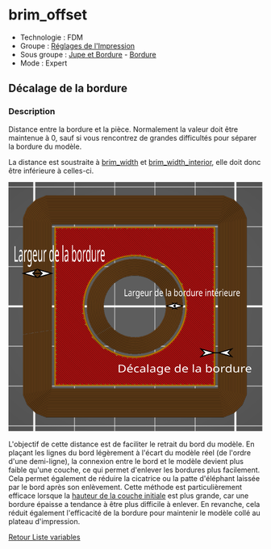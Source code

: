 # brim_offset

* Technologie : FDM
* Groupe : [Réglages de l'Impression](../print_settings/print_settings.md)
* Sous groupe : [Jupe et Bordure](../print_settings/print_settings.md#jupe-et-bordure) -  [Bordure](../print_settings/print_settings.md#bordure)
* Mode : Expert

## Décalage de la bordure

### Description

Distance entre la bordure et la pièce. Normalement la valeur doit être maintenue à 0, sauf si vous rencontrez de grandes difficultés pour séparer la bordure du modèle. 

La distance est soustraite à [brim_width](brim_width.md) et [brim_width_interior](brim_width_interior.md), elle doit donc être inférieure à celles-ci.

![brim_offset](./images/brim_offset/001.svg)

L'objectif de cette distance est de faciliter le retrait du bord du modèle. En plaçant les lignes du bord légèrement à l'écart du modèle réel (de l'ordre d'une demi-ligne), la connexion entre le bord et le modèle devient plus faible qu'une couche, ce qui permet d'enlever les bordures plus facilement. Cela permet également de réduire la cicatrice ou la patte d'éléphant laissée par le bord après son enlèvement. Cette méthode est particulièrement efficace lorsque la [hauteur de la couche initiale](initial_layer_height.md) est plus grande, car une bordure épaisse a tendance à être plus difficile à enlever. En revanche, cela réduit également l'efficacité de la bordure pour maintenir le modèle collé au plateau d'impression. 

[Retour Liste variables](variable_list.md)